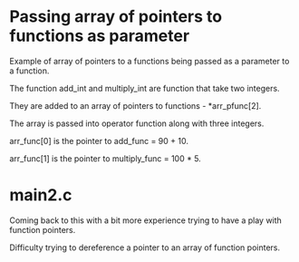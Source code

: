# Passing array of pointers to functions as parameter

Example of array of pointers to a functions being passed as a parameter to a function.

The function add_int and multiply_int  are function that take two integers.

They are added to an array of pointers to functions - *arr_pfunc[2].

The array is passed into operator function along with three integers.

arr_func[0] is the pointer to add_func = 90 + 10.

arr_func[1] is the pointer to multiply_func = 100 * 5.

# main2.c

Coming back to this with a bit more experience trying to have a play with function pointers.

Difficulty trying to dereference a pointer to an array of function pointers.





